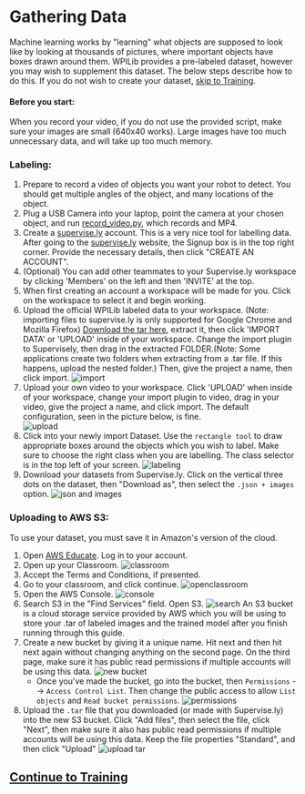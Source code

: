 
# Gathering Data
Machine learning works by "learning" what objects are supposed to look like by looking at thousands of pictures, where important objects have boxes drawn around them. WPILib provides a pre-labeled dataset, however you may wish to supplement this dataset. The below steps describe how to do this. If you do not wish to create your dataset, [skip to Training](training.md).

#### Before you start:
When you record your video, if you do not use the provided script, make sure your images are small (640x40 works). Large images have too much unnecessary data, and will take up too much memory.

### Labeling:
1. Prepare to record a video of objects you want your robot to detect. You should get multiple angles of the object, and many locations of the object.
2. Plug a USB Camera into your laptop, point the camera at your chosen object, and run [record_video.py](../utils/record_video.py), which records and MP4.
3. Create a [supervise.ly](https://supervise.ly) account. This is a very nice tool for labelling data. After going to the [supervise.ly](https://supervise.ly) website, the Signup box is in the top right corner. Provide the necessary details, then click "CREATE AN ACCOUNT".
4. (Optional) You can add other teammates to your Supervise.ly workspace by clicking 'Members' on the left and then 'INVITE' at the top.
5. When first creating an account a workspace will be made for you. Click on the workspace to select it and begin working.
6. Upload the official WPILib labeled data to your workspace. (Note: importing files to supervise.ly is only supported for Google Chrome and Mozilla Firefox) [Download the tar here](https://github.com/wpilibsuite/CoralSagemaker/releases/download/v1/MLwpilib.tar), extract it, then click 'IMPORT DATA' or 'UPLOAD' inside of your workspace. Change the import plugin to Supervisely, then drag in the extracted FOLDER.(Note: Some applications create two folders when extracting from a .tar file. If this happens, upload the nested folder.) Then, give the project a name, then click import. ![import](supervisely-import.png)
7. Upload your own video to your workspace. Click 'UPLOAD' when inside of your workspace, change your import plugin to video, drag in your video, give the project a name, and click import. The default configuration, seen in the picture below, is fine.<br> 
![upload](supervisely-custom-upload.png)
8. Click into your newly import Dataset. Use the `rectangle tool` to draw appropriate boxes around the objects which you wish to label. Make sure to choose the right class when you are labelling. The class selector is in the top left of your screen. ![labeling](supervisely-labeling.png)
9. Download your datasets from Supervise.ly. Click on the vertical three dots on the dataset, then "Download as", then select the `.json + images` option. ![json and images](supervisely-download.png)

### Uploading to AWS S3:
To use your dataset, you must save it in Amazon's version of the cloud.

1. Open [AWS Educate](https://aws.amazon.com/education/awseducate/). Log in to your account.
2. Open up your Classroom. ![classroom](classrooms.png)
3. Accept the Terms and Conditions, if presented.
4. Go to your classroom, and click continue. ![openclassroom](open-classroom.png)
5. Open the AWS Console. ![console](aws-console.png)
6. Search S3 in the "Find Services" field. Open S3. ![search](search-s3.png) An S3 bucket is a cloud storage service provided by AWS which you will be using to store your .tar of labeled images and the trained model after you finish running through this guide.
7. Create a new bucket by giving it a unique name. Hit next and then hit next again without changing anything on the second page. On the third page, make sure it has public read permissions if multiple accounts will be using this data. ![new bucket](new-bucket.png)
    - Once you've made the bucket, go into the bucket, then `Permissions` --> `Access Control List`. Then change the public access to allow `List objects` and `Read bucket permissions`. ![permissions](bucket-permissions.png)
8. Upload the `.tar` file that you downloaded (or made with Supervise.ly) into the new S3 bucket. Click "Add files", then select the file, click "Next", then make sure it also has public read permissions if multiple accounts will be using this data. Keep the file properties "Standard", and then click "Upload" ![upload tar](upload-tar.png)


## [Continue to Training](training.md)